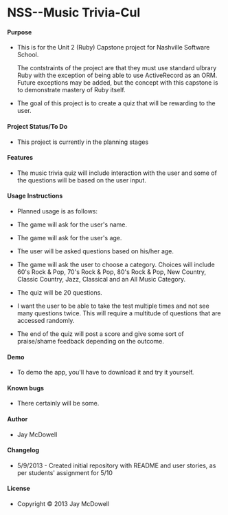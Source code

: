 <h1>NSS--Music Trivia-Cul</h1>

<h4>Purpose</h4>

<ul>
    <li>This is for the Unit 2 (Ruby) Capstone project for Nashville Software School.</li>
</ul>

<ul>
    The contstraints of the project are that they must use standard ulbrary Ruby with the exception of being able to use ActiveRecord as an ORM. Future exceptions may be added, but the concept with this capstone is to demonstrate mastery of Ruby itself.</ul>

<ul>
    <li>The goal of this project is to create a quiz that will be rewarding to the user.</li>
</ul>

<h4>Project Status/To Do</h4>

<ul>
    <li>This project is currently in the planning stages</li>
</ul>

<h4>Features</h4>

<ul>
    <li>The music trivia quiz will include interaction with the user and some of the questions will be based on the user input.</li>
</ul>

<h4>Usage Instructions</h4>

<ul>
    <li>Planned usage is as follows:</li>
</ul>

<ul>
    <li>The game will ask for the user's name.</li>
</ul>

<ul>
    <li>The game will ask for the user's age.</li>
</ul>

<ul>
    <li>The user will be asked questions based on his/her age.</li>
</ul>

<ul>
    <li>The game will ask the user to choose a category.  Choices will include 60's Rock & Pop, 70's Rock & Pop, 80's Rock & Pop, New Country, Classic Country, Jazz, Classical and an All Music Category. </li>
</ul>

<ul>
    <li>The quiz will be 20 questions.</li>
</ul>

<ul>
    <li>I want the user to be able to take the test multiple times and not see many questions twice.  This will require a multitude of questions that are accessed randomly.</li>
</ul>

<ul>
    <li>The end of the quiz will post a score and give some sort of praise/shame feedback depending on the outcome.</li>
</ul>

<h4>Demo</h4>

<ul>
    <li>To demo the app, you'll have to download it and try it yourself.</li>
</ul>

<h4>Known bugs</h4>

<ul>
    <li>There certainly will be some.</li>
</ul>

<h4>Author</h4>

<ul>
    <li>Jay McDowell</li>
</ul>

<h4>Changelog</h4>

<ul>
    <li>5/9/2013 - Created initial repository with README and user stories, as per students' assignment for 5/10</li>
</ul>

<h4>License</h4>

<ul>
    <li>Copyright © 2013 Jay McDowell</li>
</ul>